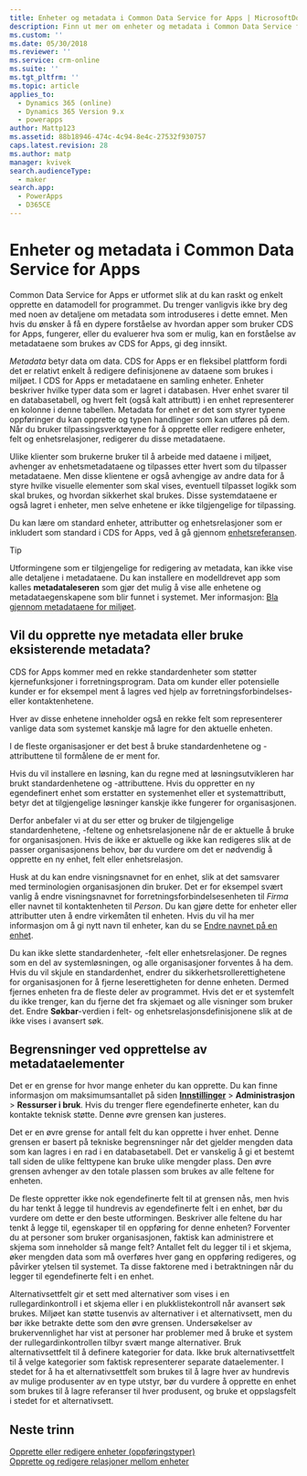 ```yaml
---
title: Enheter og metadata i Common Data Service for Apps | MicrosoftDocs
description: Finn ut mer om enheter og metadata i Common Data Service for Apps
ms.custom: ''
ms.date: 05/30/2018
ms.reviewer: ''
ms.service: crm-online
ms.suite: ''
ms.tgt_pltfrm: ''
ms.topic: article
applies_to:
  - Dynamics 365 (online)
  - Dynamics 365 Version 9.x
  - powerapps
author: Mattp123
ms.assetid: 88b18946-474c-4c94-8e4c-27532f930757
caps.latest.revision: 28
ms.author: matp
manager: kvivek
search.audienceType:
  - maker
search.app:
  - PowerApps
  - D365CE
---
```


# <a name="entities-and-metadata-in-common-data-service-for-apps"></a>Enheter og metadata i Common Data Service for Apps

Common Data Service for Apps er utformet slik at du kan raskt og enkelt opprette en datamodell for programmet. Du trenger vanligvis ikke bry deg med noen av detaljene om metadata som introduseres i dette emnet. Men hvis du ønsker å få en dypere forståelse av hvordan apper som bruker CDS for Apps, fungerer, eller du evaluerer hva som er mulig, kan en forståelse av metadataene som brukes av CDS for Apps, gi deg innsikt.

*Metadata* betyr data om data. CDS for Apps er en fleksibel plattform fordi det er relativt enkelt å redigere definisjonene av dataene som brukes i miljøet. I CDS for Apps er metadataene en samling enheter. Enheter beskriver hvilke typer data som er lagret i databasen.  Hver enhet svarer til en databasetabell, og hvert felt (også kalt attributt) i en enhet representerer en kolonne i denne tabellen. Metadata for enhet er det som styrer typene oppføringer du kan opprette og typen handlinger som kan utføres på dem. Når du bruker tilpassingsverktøyene for å opprette eller redigere enheter, felt og enhetsrelasjoner, redigerer du disse metadataene. 
  
Ulike klienter som brukerne bruker til å arbeide med dataene i miljøet, avhenger av enhetsmetadataene og tilpasses etter hvert som du tilpasser metadataene. Men disse klientene er også avhengige av andre data for å styre hvilke visuelle elementer som skal vises, eventuell tilpasset logikk som skal brukes, og hvordan sikkerhet skal brukes. Disse systemdataene er også lagret i enheter, men selve enhetene er ikke tilgjengelige for tilpassing.

Du kan lære om standard enheter, attributter og enhetsrelasjoner som er inkludert som standard i CDS for Apps, ved å gå gjennom [enhetsreferansen](/powerapps/developer/common-data-service/reference/about-entity-reference).

> [!TIP]
> Utformingene som er tilgjengelige for redigering av metadata, kan ikke vise alle detaljene i metadataene. Du kan installere en modelldrevet app som kalles **metadataleseren** som gjør det mulig å vise alle enhetene og metadataegenskapene som blir funnet i systemet. Mer informasjon: [Bla gjennom metadataene for miljøet](https://docs.microsoft.com/dynamics365/customer-engagement/developer/browse-your-metadata).
  
<a name="BKMK_CreateNewOrUseExistingMetadata"></a>

## <a name="create-new-metadata-or-use-existing-metadata"></a>Vil du opprette nye metadata eller bruke eksisterende metadata?

CDS for Apps kommer med en rekke standardenheter som støtter kjernefunksjoner i forretningsprogram. Data om kunder eller potensielle kunder er for eksempel ment å lagres ved hjelp av forretningsforbindelses- eller kontaktenhetene.  
  
Hver av disse enhetene inneholder også en rekke felt som representerer vanlige data som systemet kanskje må lagre for den aktuelle enheten.  
  
I de fleste organisasjoner er det best å bruke standardenhetene og -attributtene til formålene de er ment for. 
  
Hvis du vil installere en løsning, kan du regne med at løsningsutvikleren har brukt standardenhetene og -attributtene. Hvis du oppretter en ny egendefinert enhet som erstatter en systemenhet eller et systemattributt, betyr det at tilgjengelige løsninger kanskje ikke fungerer for organisasjonen.  
  
Derfor anbefaler vi at du ser etter og bruker de tilgjengelige standardenhetene, -feltene og enhetsrelasjonene når de er aktuelle å bruke for organisasjonen. Hvis de ikke er aktuelle og ikke kan redigeres slik at de passer organisasjonens behov, bør du vurdere om det er nødvendig å opprette en ny enhet, felt eller enhetsrelasjon. 

<!--  Can we say this yet? 
    
> [!NOTE]
> The [Common Data Model](/powerapps/common-data-model/overview) will provide a capability to add additional standard entities. 

-->

Husk at du kan endre visningsnavnet for en enhet, slik at det samsvarer med terminologien organisasjonen din bruker. Det er for eksempel svært vanlig å endre visningsnavnet for forretningsforbindelsesenheten til *Firma* eller navnet til kontaktenheten til *Person*. Du kan gjøre dette for enheter eller attributter uten å endre virkemåten til enheten. Hvis du vil ha mer informasjon om å gi nytt navn til enheter, kan du se [Endre navnet på en enhet](edit-entities.md#change-the-name-of-an-entity).
  
Du kan ikke slette standardenheter, -felt eller enhetsrelasjoner. De regnes som en del av systemløsningen, og alle organisasjoner forventes å ha dem. Hvis du vil skjule en standardenhet, endrer du sikkerhetsrollerettighetene for organisasjonen for å fjerne leserettigheten for denne enheten. Dermed fjernes enheten fra de fleste deler av programmet. Hvis det er et systemfelt du ikke trenger, kan du fjerne det fra skjemaet og alle visninger som bruker det. Endre **Søkbar**-verdien i felt- og enhetsrelasjonsdefinisjonene slik at de ikke vises i avansert søk. 
  
<a name="BKMK_LimitationsOnMetadata"></a>   

## <a name="limitations-on-creating-metadata-items"></a>Begrensninger ved opprettelse av metadataelementer  

Det er en grense for hvor mange enheter du kan opprette. Du kan finne informasjon om maksimumsantallet på siden **[Innstillinger](../model-driven-apps/advanced-navigation.md#settings)** > **Administrasjon** > **Ressurser i bruk**. Hvis du trenger flere egendefinerte enheter, kan du kontakte teknisk støtte. Denne øvre grensen kan justeres.  
  
Det er en øvre grense for antall felt du kan opprette i hver enhet. Denne grensen er basert på tekniske begrensninger når det gjelder mengden data som kan lagres i en rad i en databasetabell. Det er vanskelig å gi et bestemt tall siden de ulike felttypene kan bruke ulike mengder plass. Den øvre grensen avhenger av den totale plassen som brukes av alle feltene for enheten.  
  
De fleste oppretter ikke nok egendefinerte felt til at grensen nås, men hvis du har tenkt å legge til hundrevis av egendefinerte felt i en enhet, bør du vurdere om dette er den beste utformingen. Beskriver alle feltene du har tenkt å legge til, egenskaper til en oppføring for denne enheten? Forventer du at personer som bruker organisasjonen, faktisk kan administrere et skjema som inneholder så mange felt? Antallet felt du legger til i et skjema, øker mengden data som må overføres hver gang en oppføring redigeres, og påvirker ytelsen til systemet. Ta disse faktorene med i betraktningen når du legger til egendefinerte felt i en enhet.  
  
Alternativsettfelt gir et sett med alternativer som vises i en rullegardinkontroll i et skjema eller i en plukklistekontroll når avansert søk brukes. Miljøet kan støtte tusenvis av alternativer i et alternativsett, men du bør ikke betrakte dette som den øvre grensen. Undersøkelser av brukervennlighet har vist at personer har problemer med å bruke et system der rullegardinkontrollen tilbyr svært mange alternativer. Bruk alternativsettfelt til å definere kategorier for data. Ikke bruk alternativsettfelt til å velge kategorier som faktisk representerer separate dataelementer. I stedet for å ha et alternativsettfelt som brukes til å lagre hver av hundrevis av mulige produsenter av en type utstyr, bør du vurdere å opprette en enhet som brukes til å lagre referanser til hver produsent, og bruke et oppslagsfelt i stedet for et alternativsett.  
  
## <a name="next-steps"></a>Neste trinn 

[Opprette eller redigere enheter (oppføringstyper)](create-edit-entities.md)<br />
[Opprette og redigere relasjoner mellom enheter](create-edit-entity-relationships.md)

